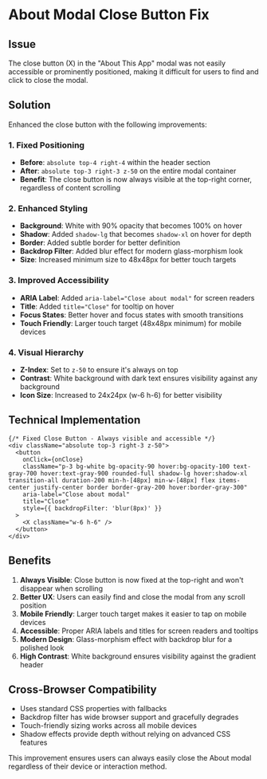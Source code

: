 # About Modal Close Button Fix

## Issue
The close button (X) in the "About This App" modal was not easily accessible or prominently positioned, making it difficult for users to find and click to close the modal.

## Solution
Enhanced the close button with the following improvements:

### 1. Fixed Positioning
- **Before**: `absolute top-4 right-4` within the header section
- **After**: `absolute top-3 right-3 z-50` on the entire modal container
- **Benefit**: The close button is now always visible at the top-right corner, regardless of content scrolling

### 2. Enhanced Styling
- **Background**: White with 90% opacity that becomes 100% on hover
- **Shadow**: Added `shadow-lg` that becomes `shadow-xl` on hover for depth
- **Border**: Added subtle border for better definition
- **Backdrop Filter**: Added blur effect for modern glass-morphism look
- **Size**: Increased minimum size to 48x48px for better touch targets

### 3. Improved Accessibility
- **ARIA Label**: Added `aria-label="Close about modal"` for screen readers
- **Title**: Added `title="Close"` for tooltip on hover
- **Focus States**: Better hover and focus states with smooth transitions
- **Touch Friendly**: Larger touch target (48x48px minimum) for mobile devices

### 4. Visual Hierarchy
- **Z-Index**: Set to `z-50` to ensure it's always on top
- **Contrast**: White background with dark text ensures visibility against any background
- **Icon Size**: Increased to 24x24px (w-6 h-6) for better visibility

## Technical Implementation

```tsx
{/* Fixed Close Button - Always visible and accessible */}
<div className="absolute top-3 right-3 z-50">
  <button
    onClick={onClose}
    className="p-3 bg-white bg-opacity-90 hover:bg-opacity-100 text-gray-700 hover:text-gray-900 rounded-full shadow-lg hover:shadow-xl transition-all duration-200 min-h-[48px] min-w-[48px] flex items-center justify-center border border-gray-200 hover:border-gray-300"
    aria-label="Close about modal"
    title="Close"
    style={{ backdropFilter: 'blur(8px)' }}
  >
    <X className="w-6 h-6" />
  </button>
</div>
```

## Benefits

1. **Always Visible**: Close button is now fixed at the top-right and won't disappear when scrolling
2. **Better UX**: Users can easily find and close the modal from any scroll position
3. **Mobile Friendly**: Larger touch target makes it easier to tap on mobile devices
4. **Accessible**: Proper ARIA labels and titles for screen readers and tooltips
5. **Modern Design**: Glass-morphism effect with backdrop blur for a polished look
6. **High Contrast**: White background ensures visibility against the gradient header

## Cross-Browser Compatibility
- Uses standard CSS properties with fallbacks
- Backdrop filter has wide browser support and gracefully degrades
- Touch-friendly sizing works across all mobile devices
- Shadow effects provide depth without relying on advanced CSS features

This improvement ensures users can always easily close the About modal regardless of their device or interaction method.
